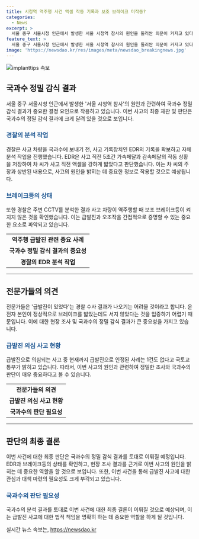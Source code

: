 ```yaml
---
title: 시청역 역주행 사건 액셀 작동 기록과 보조 브레이크 미작동?
categories:
  - News
excerpt: >
  서울 중구 서울시청 인근에서 발생한 서울 시청역 참사의 원인을 둘러싼 의문이 커지고 있다. 가해 운전자의 급발진 주장과 어긋나는 정황이 드러나면서 경찰은 국과수 정밀 감식을 통해 최종 결론을 내릴 예정이다. 경찰은 사고 차량의 사고기록장치를 분석한 결과 차 씨의 주장과 다르게 액셀을 강하게 밟았다는 판단을 전했으며, 브레이크등과 관련된 추가적인 사실도 확인되었다. 전문가들은 급발진으로 인정되는 경우가 드물다며 차 씨가 혐의를 벗을 가능성이 희박하다고 전망하고 있다. 경찰은 국과수의 분석 결과를 기다리고 있는 상황이다. (총 단어 수: 150)
feature_text: >
  서울 중구 서울시청 인근에서 발생한 서울 시청역 참사의 원인을 둘러싼 의문이 커지고 있다. 가해 운전자의 급발진 주장과 어긋나는 정황이 드러나면서 경찰은 국과수 정밀 감식을 통해 최종 결론을 내릴 예정이다. 경찰은 사고 차량의 사고기록장치를 분석한 결과 차 씨의 주장과 다르게 액셀을 강하게 밟았다는 판단을 전했으며, 브레이크등과 관련된 추가적인 사실도 확인되었다. 전문가들은 급발진으로 인정되는 경우가 드물다며 차 씨가 혐의를 벗을 가능성이 희박하다고 전망하고 있다. 경찰은 국과수의 분석 결과를 기다리고 있는 상황이다. (총 단어 수: 150)
image: 'https://newsdao.kr/res/images/meta/newsdao_breakingnews.jpg'
---
```


<p><img src="https://newsdao.kr/res/images/meta/newsdao_breakingnews.jpg" alt="implanttips 속보" /></p>

<h2 data-ke-size="size26">국과수 정밀 감식 결과</h2>

<p data-ke-size="size16">서울 중구 서울시청 인근에서 발생한 '서울 시청역 참사'의 원인과 관련하여 국과수 정밀 감식 결과가 중요한 결정 요인으로 작용하고 있습니다. 이번 사고의 최종 재판 및 판단은 국과수의 정밀 감식 결과에 크게 달려 있을 것으로 보입니다.</p>

<h3><b><span style="color: #1a5490;">경찰의 분석 작업</span></b></h3>

<p data-ke-size="size16">경찰은 사고 차량을 국과수에 보내기 전, 사고 기록장치인 EDR의 기록을 확보하고 자체 분석 작업을 진행했습니다. EDR은 사고 직전 5초간 가속페달과 감속페달의 작동 상황을 저장하여 차 씨가 사고 직전 액셀을 강하게 밟았다고 판단했습니다. 이는 차 씨의 주장과 상반된 내용으로, 사고의 원인을 밝히는 데 중요한 정보로 작용할 것으로 예상됩니다.</p>

<h3><b><span style="color: #1a5490;">브레이크등의 상태</span></b></h3>

<p data-ke-size="size16">또한 경찰은 주변 CCTV를 분석한 결과 사고 차량이 역주행할 때 보조 브레이크등이 켜지지 않은 것을 확인했습니다. 이는 급발진과 오조작을 간접적으로 증명할 수 있는 중요한 요소로 파악되고 있습니다.</p>

<table>
    <tr>
        <td style="text-align: center; height: 17px;"><b>역주행 급발진 관련 중요 사례</b></td>
    </tr>
    <tr>
        <td style="text-align: center; height: 17px;"><b>국과수 정밀 감식 결과의 중요성</b></td>
    </tr>
    <tr>
        <td style="text-align: center; height: 17px;"><b>경찰의 EDR 분석 작업</b></td>
    </tr>
</table>

<hr> 

<h2 data-ke-size="size26">전문가들의 의견</h2>

<p data-ke-size="size16">전문가들은 '급발진이 있었다'는 경찰 수사 결과가 나오기는 어려울 것이라고 합니다. 운전자 본인이 정상적으로 브레이크를 밟았는데도 서지 않았다는 것을 입증하기 어렵기 때문입니다. 이에 대한 현장 조사 및 국과수의 정밀 감식 결과가 큰 중요성을 가지고 있습니다.</p>

<h3><b><span style="color: #1a5490;">급발진 의심 사고 현황</span></b></h3>

<p data-ke-size="size16">급발진으로 의심되는 사고 중 현재까지 급발진으로 인정된 사례는 1건도 없다고 국토교통부가 밝히고 있습니다. 따라서, 이번 사고의 원인과 관련하여 정밀한 조사와 국과수의 판단이 매우 중요하다고 볼 수 있습니다.</p>

<table>
    <tr>
        <td style="text-align: center; height: 17px;"><b>전문가들의 의견</b></td>
    </tr>
    <tr>
        <td style="text-align: center; height: 17px;"><b>급발진 의심 사고 현황</b></td>
    </tr>
    <tr>
        <td style="text-align: center; height: 17px;"><b>국과수의 판단 필요성</b></td>
    </tr>
</table>

<hr> 

<h2 data-ke-size="size26">판단의 최종 결론</h2>

<p data-ke-size="size16">이번 사건에 대한 최종 판단은 국과수의 정밀 감식 결과를 토대로 이뤄질 예정입니다. EDR과 브레이크등의 상태를 확인하고, 현장 조사 결과를 근거로 이번 사고의 원인을 밝히는 데 중요한 역할을 할 것으로 보입니다. 또한, 이번 사건을 통해 급발진 사고에 대한 관심과 대책 마련의 필요성도 크게 부각되고 있습니다.</p>

<h3><b><span style="color: #1a5490;">국과수의 판단 필요성</span></b></h3>

<p data-ke-size="size16">국과수의 분석 결과를 토대로 이번 사건에 대한 최종 결론이 이뤄질 것으로 예상되며, 이는 급발진 사고에 대한 법적 책임을 명확히 하는 데 중요한 역할을 하게 될 것입니다.</p>
실시간 뉴스 속보는, <a href="https://newsdao.kr" rel="dofollow">https://newsdao.kr</a>


